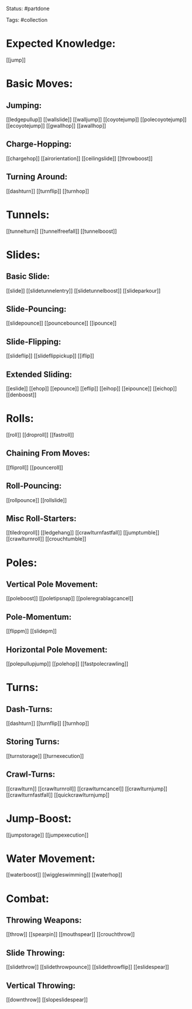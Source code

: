 Status: #partdone 

Tags: #collection

# Expected Knowledge:
[[jump]]

# Basic Moves:
## Jumping:
[[ledgepullup]]
[[wallslide]]
[[walljump]]
[[coyotejump]]
[[polecoyotejump]]
[[ecoyotejump]]
[[gwallhop]]
[[awallhop]]

## Charge-Hopping:
[[chargehop]]
[[airorientation]]
[[ceilingslide]]
[[throwboost]]

## Turning Around:
[[dashturn]]
[[turnflip]]
[[turnhop]]

# Tunnels:
[[tunnelturn]]
[[tunnelfreefall]]
[[tunnelboost]]

# Slides:
## Basic Slide:
[[slide]]
[[slidetunnelentry]]
[[slidetunnelboost]]
[[slideparkour]]

## Slide-Pouncing:
[[slidepounce]]
[[pouncebounce]]
[[ipounce]]

## Slide-Flipping:
[[slideflip]]
[[slideflippickup]]
[[iflip]]

## Extended Sliding:
[[eslide]]
[[ehop]]
[[epounce]]
[[eflip]]
[[eihop]]
[[eipounce]]
[[eichop]]
[[denboost]]

# Rolls:
[[roll]]
[[droproll]]
[[fastroll]]

## Chaining From Moves:
[[fliproll]]
[[pounceroll]]

## Roll-Pouncing:
[[rollpounce]]
[[rollslide]]

## Misc Roll-Starters:
[[tiledroproll]]
[[ledgehang]]
[[crawlturnfastfall]]
[[jumptumble]]
[[crawlturnroll]]
[[crouchtumble]]

# Poles:
## Vertical Pole Movement:
[[poleboost]]
[[poletipsnap]]
[[poleregrablagcancel]]

## Pole-Momentum:
[[flippm]]
[[slidepm]]

## Horizontal Pole Movement:
[[polepullupjump]]
[[polehop]]
[[fastpolecrawling]]

# Turns:
## Dash-Turns:
[[dashturn]]
[[turnflip]]
[[turnhop]]

## Storing Turns:
[[turnstorage]]
[[turnexecution]]

## Crawl-Turns:
[[crawlturn]]
[[crawlturnroll]]
[[crawlturncancel]]
[[crawlturnjump]]
[[crawlturnfastfall]]
[[quickcrawlturnjump]]

# Jump-Boost:
[[jumpstorage]]
[[jumpexecution]]

# Water Movement:
[[waterboost]]
[[wiggleswimming]]
[[waterhop]]

# Combat:
## Throwing Weapons:
[[throw]]
[[spearpin]]
[[mouthspear]]
[[crouchthrow]]

## Slide Throwing:
[[slidethrow]]
[[slidethrowpounce]]
[[slidethrowflip]]
[[eslidespear]]

## Vertical Throwing:
[[downthrow]]
[[slopeslidespear]]
